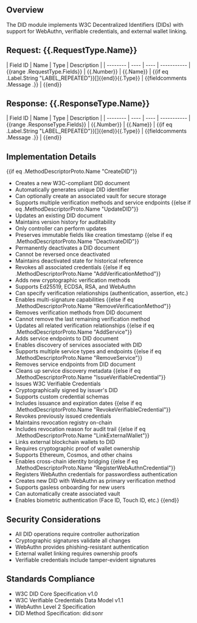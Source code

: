 ## Overview
The DID module implements W3C Decentralized Identifiers (DIDs) with support for WebAuthn, verifiable credentials, and external wallet linking.

## Request: {{.RequestType.Name}}

| Field ID | Name | Type | Description |
| -------- | ---- | ---- | ----------- | {{range .RequestType.Fields}}
| {{.Number}} | {{.Name}} | {{if eq .Label.String "LABEL_REPEATED"}}[]{{end}}{{.Type}} | {{fieldcomments .Message .}} | {{end}}

## Response: {{.ResponseType.Name}}

| Field ID | Name | Type | Description |
| -------- | ---- | ---- | ----------- | {{range .ResponseType.Fields}}
| {{.Number}} | {{.Name}} | {{if eq .Label.String "LABEL_REPEATED"}}[]{{end}}{{.Type}} | {{fieldcomments .Message .}} | {{end}}

## Implementation Details

{{if eq .MethodDescriptorProto.Name "CreateDID"}}
- Creates a new W3C-compliant DID document
- Automatically generates unique DID identifier
- Can optionally create an associated vault for secure storage
- Supports multiple verification methods and service endpoints
{{else if eq .MethodDescriptorProto.Name "UpdateDID"}}
- Updates an existing DID document
- Maintains version history for auditability
- Only controller can perform updates
- Preserves immutable fields like creation timestamp
{{else if eq .MethodDescriptorProto.Name "DeactivateDID"}}
- Permanently deactivates a DID document
- Cannot be reversed once deactivated
- Maintains deactivated state for historical reference
- Revokes all associated credentials
{{else if eq .MethodDescriptorProto.Name "AddVerificationMethod"}}
- Adds new cryptographic verification methods
- Supports Ed25519, ECDSA, RSA, and WebAuthn
- Can specify verification relationships (authentication, assertion, etc.)
- Enables multi-signature capabilities
{{else if eq .MethodDescriptorProto.Name "RemoveVerificationMethod"}}
- Removes verification methods from DID document
- Cannot remove the last remaining verification method
- Updates all related verification relationships
{{else if eq .MethodDescriptorProto.Name "AddService"}}
- Adds service endpoints to DID document
- Enables discovery of services associated with DID
- Supports multiple service types and endpoints
{{else if eq .MethodDescriptorProto.Name "RemoveService"}}
- Removes service endpoints from DID document
- Cleans up service discovery metadata
{{else if eq .MethodDescriptorProto.Name "IssueVerifiableCredential"}}
- Issues W3C Verifiable Credentials
- Cryptographically signed by issuer's DID
- Supports custom credential schemas
- Includes issuance and expiration dates
{{else if eq .MethodDescriptorProto.Name "RevokeVerifiableCredential"}}
- Revokes previously issued credentials
- Maintains revocation registry on-chain
- Includes revocation reason for audit trail
{{else if eq .MethodDescriptorProto.Name "LinkExternalWallet"}}
- Links external blockchain wallets to DID
- Requires cryptographic proof of wallet ownership
- Supports Ethereum, Cosmos, and other chains
- Enables cross-chain identity bridging
{{else if eq .MethodDescriptorProto.Name "RegisterWebAuthnCredential"}}
- Registers WebAuthn credentials for passwordless authentication
- Creates new DID with WebAuthn as primary verification method
- Supports gasless onboarding for new users
- Can automatically create associated vault
- Enables biometric authentication (Face ID, Touch ID, etc.)
{{end}}

## Security Considerations

- All DID operations require controller authorization
- Cryptographic signatures validate all changes
- WebAuthn provides phishing-resistant authentication
- External wallet linking requires ownership proofs
- Verifiable credentials include tamper-evident signatures

## Standards Compliance

- W3C DID Core Specification v1.0
- W3C Verifiable Credentials Data Model v1.1
- WebAuthn Level 2 Specification
- DID Method Specification: did:sonr
<!-- Auto-update: 2025-10-16T13:18:20.761353 -->
